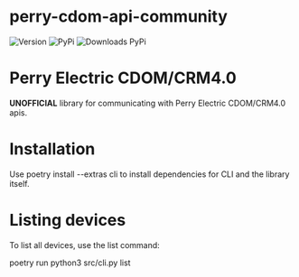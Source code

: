 # perry-cdom-api-community
![Version](https://img.shields.io/github/v/release/ivancopps/perry-cdom-api-community?include_prereleases)
![PyPi](https://img.shields.io/pypi/v/perry-cdom-api-community?label=latest%20pypi)
![Downloads PyPi](https://img.shields.io/pypi/dm/perry-cdom-api-community)

# Perry Electric CDOM/CRM4.0

**UNOFFICIAL** library for communicating with Perry Electric CDOM/CRM4.0 apis.


# Installation
Use poetry install --extras cli to install dependencies for CLI and the library itself.

# Listing devices
To list all devices, use the list command:

poetry run python3 src/cli.py list